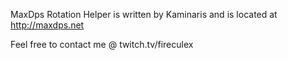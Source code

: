  MaxDps Rotation Helper is written by Kaminaris and is located at http://maxdps.net

Feel free to contact me @ twitch.tv/fireculex
